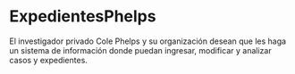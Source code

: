 ExpedientesPhelps
=================

El investigador privado Cole Phelps y su organización desean que les haga un sistema de   información donde puedan ingresar, modificar y analizar casos y expedientes.
